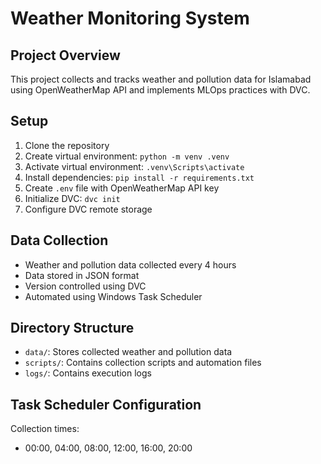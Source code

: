# Weather Monitoring System

## Project Overview
This project collects and tracks weather and pollution data for Islamabad using OpenWeatherMap API and implements MLOps practices with DVC.

## Setup
1. Clone the repository
2. Create virtual environment: `python -m venv .venv`
3. Activate virtual environment: `.venv\Scripts\activate`
4. Install dependencies: `pip install -r requirements.txt`
5. Create `.env` file with OpenWeatherMap API key
6. Initialize DVC: `dvc init`
7. Configure DVC remote storage

## Data Collection
- Weather and pollution data collected every 4 hours
- Data stored in JSON format
- Version controlled using DVC
- Automated using Windows Task Scheduler

## Directory Structure
- `data/`: Stores collected weather and pollution data
- `scripts/`: Contains collection scripts and automation files
- `logs/`: Contains execution logs

## Task Scheduler Configuration
Collection times:
- 00:00, 04:00, 08:00, 12:00, 16:00, 20:00